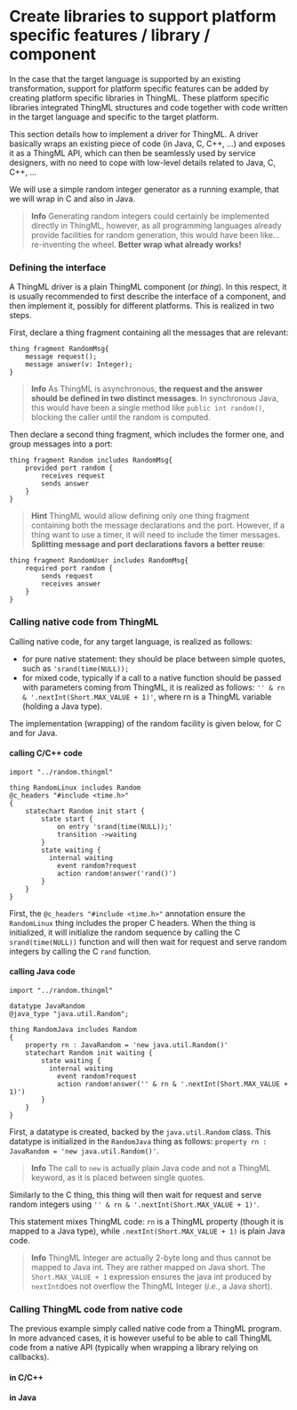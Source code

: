 # Create libraries to support platform specific features / library / component

In the case that the target language is supported by an existing transformation, support for platform specific features can be added by creating platform specific libraries in ThingML. These platform specific libraries integrated ThingML structures and code together with code written in the target language and specific to the target platform.

This section details how to implement a driver for ThingML. A driver basically wraps an existing piece of code (in Java, C, C++, ...) and exposes it as a ThingML API, which can then be seamlessly used by service designers, with no need to cope with low-level details related to Java, C, C++, ...

We will use a simple random integer generator as a running example, that we will wrap in C and also in Java.

> **Info** Generating random integers could certainly be implemented directly in ThingML, however, as all programming languages already provide facilities for random generation, this would have been like... re-inventing the wheel. **Better wrap what already works!**

### Defining the interface

A ThingML driver is a plain ThingML component (or *thing*). In this respect, it is usually recommended to first describe the interface of a component, and then implement it, possibly for different platforms. This is realized in two steps.

First, declare a thing fragment containing all the messages that are relevant:

```thingml
thing fragment RandomMsg{
	message request();
	message answer(v: Integer);
}
```

> **Info** As ThingML is asynchronous, **the request and the answer should be defined in two distinct messages**. In synchronous Java, this would have been a single method like `public int random()`, blocking the caller until the random is computed.

Then declare a second thing fragment, which includes the former one, and group messages into a port:

```thingml
thing fragment Random includes RandomMsg{
	provided port random {
		receives request
		sends answer
	}
}
```

> **Hint** ThingML would allow defining only one thing fragment containing both the message declarations and the port. However, if a thing want to use a timer, it will need to include the timer messages. **Splitting message and port declarations favors a better reuse**:

```
thing fragment RandomUser includes RandomMsg{
	required port random {
		sends request
		receives answer
	}
}
```

### Calling native code from ThingML

Calling native code, for any target language, is realized as follows:

- for pure native statement: they should be place between simple quotes, such as `'srand(time(NULL));`
- for mixed code, typically if a call to a native function should be passed with parameters coming from ThingML, it is realized as follows: `'' & rn & '.nextInt(Short.MAX_VALUE + 1)'`, where rn is a ThingML variable (holding a Java type).

The implementation (wrapping) of the random facility is given below, for C and for Java.

#### calling C/C++ code

```thingml
import "../random.thingml"

thing RandomLinux includes Random
@c_headers "#include <time.h>"
{
    statechart Random init start {
    	state start {
    		on entry 'srand(time(NULL));'
    		transition ->waiting
    	}
        state waiting {
          internal waiting
            event random?request
            action random!answer('rand()')
        }
    }
}
```

First, the `@c_headers "#include <time.h>"` annotation ensure the `RandomLinux` thing includes the proper C headers. When the thing is initialized, it will initialize the random sequence by calling the C `srand(time(NULL))` function and will then wait for request and serve random integers by calling the C `rand` function.

#### calling Java code

```thingml
import "../random.thingml"

datatype JavaRandom
@java_type "java.util.Random";

thing RandomJava includes Random
{
	property rn : JavaRandom = 'new java.util.Random()'
    statechart Random init waiting {
        state waiting {
          internal waiting
            event random?request
            action random!answer('' & rn & '.nextInt(Short.MAX_VALUE + 1)')
        }
    }
}
```

First, a datatype is created, backed by the `java.util.Random` class. This datatype is initialized in the `RandomJava` thing as follows: `property rn : JavaRandom = 'new java.util.Random()'`.

> **Info** The call to `new` is actually plain Java code and not a ThingML keyword, as it is placed between single quotes.

Similarly to the C thing, this thing will then wait for request and serve random integers using `'' & rn & '.nextInt(Short.MAX_VALUE + 1)'`.

This statement mixes ThingML code: `rn` is a ThingML property (though it is mapped to a Java type), while `.nextInt(Short.MAX_VALUE + 1)` is plain Java code.

> **Info** ThingML Integer are actually 2-byte long and thus cannot be mapped to Java int. They are rather mapped on Java short. The `Short.MAX_VALUE + 1` expression ensures the java int produced by `nextInt`does not overflow the ThingML Integer (*i.e.*, a Java short).

### Calling ThingML code from native code

The previous example simply called native code from a ThingML program. In more advanced cases, it is however useful to be able to call ThingML code from a native API (typically when wrapping a library relying on callbacks).

#### in C/C++

#### in Java
